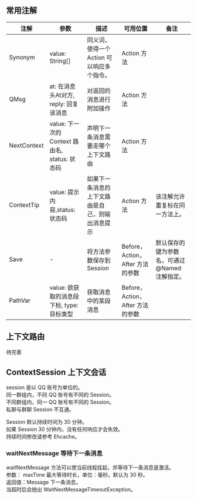 ## 常用注解

注解|参数|描述|可用位置|备注
---|---|---|---|---
Synonym|value: String[]|同义词，使得一个 Action 可以响应多个指令。|Action 方法
QMsg|at: 在消息头At对方, reply: 回复该消息|对返回的消息进行附加操作|Action 方法
NextContext|value: 下一次的 Context 路由名, status: 状态码|声明下一条消息需要走哪个上下文路由|Action 方法
ContextTip|value: 提示内容,status: 状态码|如果下一条消息的上下文路由是自己，则输出消息提示|Action 方法|该注解允许重复标在同一方法上。
Save| - |将方法参数保存到 Session | Before，Action，After 方法的参数 | 默认保存的键为参数名，可通过 @Named 注解指定。
PathVar|value: 欲获取的消息段下标, type: 目标类型|获取消息中的某段消息| Before，Action，After 方法的参数

## 上下文路由

待完善

## ContextSession 上下文会话

session 是以 QQ 账号为单位的。  
同一群组内，不同 QQ 账号有不同的 Session。  
不同群组内，同一 QQ 账号有不同的 Session。  
私聊与群聊 Session 不互通。  
  
Session 默认持续时间为 30 分钟。  
如果 Session 30 分钟内，没有任何响应才会失效。  
持续时间修改请参考 Ehcache。  

### waitNextMessage 等待下一条消息

waitNextMessage 方法可以使当前线程挂起，并等待下一条消息是激活。  
参数： maxTime 最大等待时长，单位：毫秒。默认为 30 秒。  
返回值：Message 下一条消息。  
当超时后会抛出 WaitNextMessageTimeoutException。  